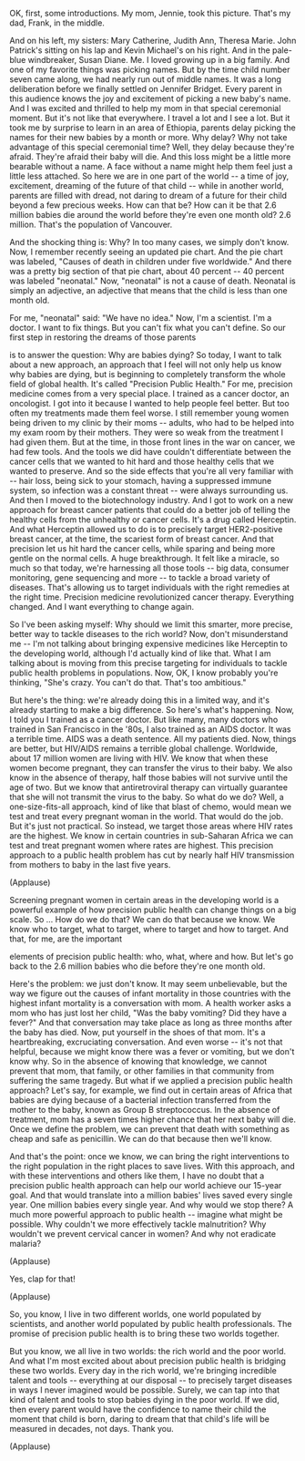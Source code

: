 
OK, first, some introductions.
My mom, Jennie, took this picture.
That&#39;s my dad, Frank, in the middle.

And on his left, my sisters:
Mary Catherine, Judith Ann,
Theresa Marie.
John Patrick&#39;s sitting on his lap
and Kevin Michael&#39;s on his right.
And in the pale-blue windbreaker,
Susan Diane. Me.
I loved growing up in a big family.
And one of my favorite things
was picking names.
But by the time child
number seven came along,
we had nearly run out of middle names.
It was a long deliberation
before we finally settled
on Jennifer Bridget.
Every parent in this audience
knows the joy and excitement
of picking a new baby&#39;s name.
And I was excited and thrilled
to help my mom in that special
ceremonial moment.
But it&#39;s not like that everywhere.
I travel a lot and I see a lot.
But it took me by surprise to learn
in an area of Ethiopia,
parents delay picking the names
for their new babies
by a month or more.
Why delay?
Why not take advantage
of this special ceremonial time?
Well, they delay because they&#39;re afraid.
They&#39;re afraid their baby will die.
And this loss might be a little more
bearable without a name.
A face without a name might help them feel
just a little less attached.
So here we are in one part of the world --
a time of joy, excitement,
dreaming of the future of that child --
while in another world,
parents are filled with dread,
not daring to dream
of a future for their child
beyond a few precious weeks.
How can that be?
How can it be that 2.6 million babies
die around the world
before they&#39;re even one month old?
2.6 million.
That&#39;s the population of Vancouver.

And the shocking thing is:
Why?
In too many cases, we simply don&#39;t know.
Now, I remember recently seeing
an updated pie chart.
And the pie chart was labeled,
&quot;Causes of death in children
under five worldwide.&quot;
And there was a pretty big section
of that pie chart, about 40 percent --
40 percent was labeled &quot;neonatal.&quot;
Now, &quot;neonatal&quot; is not a cause of death.
Neonatal is simply an adjective,
an adjective that means that the child
is less than one month old.

For me, &quot;neonatal&quot; said:
&quot;We have no idea.&quot;
Now, I&#39;m a scientist. I&#39;m a doctor.
I want to fix things.
But you can&#39;t fix
what you can&#39;t define.
So our first step in restoring
the dreams of those parents

is to answer the question:
Why are babies dying?
So today, I want to talk
about a new approach,
an approach that I feel
will not only help us
know why babies are dying,
but is beginning to completely transform
the whole field of global health.
It&#39;s called &quot;Precision Public Health.&quot;
For me, precision medicine comes
from a very special place.
I trained as a cancer doctor,
an oncologist.
I got into it because I wanted
to help people feel better.
But too often my treatments
made them feel worse.
I still remember young women
being driven to my clinic
by their moms --
adults, who had to be helped
into my exam room by their mothers.
They were so weak
from the treatment I had given them.
But at the time, in those front lines
in the war on cancer,
we had few tools.
And the tools we did have
couldn&#39;t differentiate
between the cancer cells
that we wanted to hit hard
and those healthy cells
that we wanted to preserve.
And so the side effects that you&#39;re
all very familiar with --
hair loss, being sick to your stomach,
having a suppressed immune system,
so infection was a constant threat --
were always surrounding us.
And then I moved
to the biotechnology industry.
And I got to work on a new approach
for breast cancer patients
that could do a better job
of telling the healthy cells
from the unhealthy or cancer cells.
It&#39;s a drug called Herceptin.
And what Herceptin allowed us to do
is to precisely target
HER2-positive breast cancer,
at the time, the scariest
form of breast cancer.
And that precision let us
hit hard the cancer cells,
while sparing and being more
gentle on the normal cells.
A huge breakthrough.
It felt like a miracle,
so much so that today,
we&#39;re harnessing all those tools --
big data, consumer monitoring,
gene sequencing and more --
to tackle a broad variety of diseases.
That&#39;s allowing us to target individuals
with the right remedies at the right time.
Precision medicine
revolutionized cancer therapy.
Everything changed.
And I want everything to change again.

So I&#39;ve been asking myself:
Why should we limit
this smarter, more precise,
better way to tackle diseases
to the rich world?
Now, don&#39;t misunderstand me --
I&#39;m not talking about bringing
expensive medicines like Herceptin
to the developing world,
although I&#39;d actually kind of like that.
What I am talking about
is moving from this precise
targeting for individuals
to tackle public health problems
in populations.
Now, OK, I know probably
you&#39;re thinking, &quot;She&#39;s crazy.
You can&#39;t do that. That&#39;s too ambitious.&quot;

But here&#39;s the thing:
we&#39;re already doing this in a limited way,
and it&#39;s already starting
to make a big difference.
So here&#39;s what&#39;s happening.
Now, I told you I trained
as a cancer doctor.
But like many, many doctors
who trained in San Francisco in the &#39;80s,
I also trained as an AIDS doctor.
It was a terrible time.
AIDS was a death sentence.
All my patients died.
Now, things are better,
but HIV/AIDS remains
a terrible global challenge.
Worldwide, about 17 million women
are living with HIV.
We know that when these women
become pregnant,
they can transfer the virus to their baby.
We also know in the absence of therapy,
half those babies will not survive
until the age of two.
But we know that antiretroviral therapy
can virtually guarantee
that she will not transmit
the virus to the baby.
So what do we do?
Well, a one-size-fits-all approach,
kind of like that blast of chemo,
would mean we test and treat
every pregnant woman in the world.
That would do the job.
But it&#39;s just not practical.
So instead, we target those areas
where HIV rates are the highest.
We know in certain countries
in sub-Saharan Africa
we can test and treat pregnant women
where rates are highest.
This precision approach
to a public health problem
has cut by nearly half
HIV transmission from mothers to baby
in the last five years.

(Applause)

Screening pregnant women
in certain areas in the developing world
is a powerful example
of how precision public health
can change things on a big scale.
So ...
How do we do that?
We can do that because we know.
We know who to target,
what to target,
where to target and how to target.
And that, for me, are the important 

elements of precision public health:
who, what, where and how.
But let&#39;s go back
to the 2.6 million babies
who die before they&#39;re one month old.

Here&#39;s the problem: we just don&#39;t know.
It may seem unbelievable,
but the way we figure out
the causes of infant mortality
in those countries
with the highest infant mortality
is a conversation with mom.
A health worker asks a mom
who has just lost her child,
&quot;Was the baby vomiting?
Did they have a fever?&quot;
And that conversation may take place
as long as three months
after the baby has died.
Now, put yourself
in the shoes of that mom.
It&#39;s a heartbreaking,
excruciating conversation.
And even worse -- it&#39;s not that helpful,
because we might know
there was a fever or vomiting,
but we don&#39;t know why.
So in the absence of knowing
that knowledge,
we cannot prevent that mom, that family,
or other families in that community
from suffering the same tragedy.
But what if we applied
a precision public health approach?
Let&#39;s say, for example,
we find out in certain areas of Africa
that babies are dying
because of a bacterial infection
transferred from the mother to the baby,
known as Group B streptococcus.
In the absence of treatment,
mom has a seven times higher chance
that her next baby will die.
Once we define the problem,
we can prevent that death
with something as cheap
and safe as penicillin.
We can do that because then we&#39;ll know.

And that&#39;s the point:
once we know, we can bring
the right interventions
to the right population
in the right places
to save lives.
With this approach,
and with these interventions
and others like them,
I have no doubt
that a precision public health approach
can help our world achieve
our 15-year goal.
And that would translate
into a million babies&#39; lives saved
every single year.
One million babies every single year.
And why would we stop there?
A much more powerful approach
to public health --
imagine what might be possible.
Why couldn&#39;t we more effectively
tackle malnutrition?
Why wouldn&#39;t we prevent
cervical cancer in women?
And why not eradicate malaria?

(Applause)

Yes, clap for that!

(Applause)

So, you know, I live
in two different worlds,
one world populated by scientists,
and another world populated
by public health professionals.
The promise of precision public health
is to bring these two worlds together.

But you know, we all live in two worlds:
the rich world and the poor world.
And what I&#39;m most excited about
about precision public health
is bridging these two worlds.
Every day in the rich world,
we&#39;re bringing incredible
talent and tools --
everything at our disposal --
to precisely target diseases
in ways I never imagined
would be possible.
Surely, we can tap into
that kind of talent and tools
to stop babies dying in the poor world.
If we did,
then every parent would have
the confidence
to name their child
the moment that child is born,
daring to dream that that child&#39;s life
will be measured in decades,
not days.
Thank you.

(Applause)

